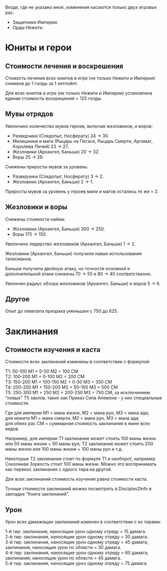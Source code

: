 Везде, где не указано иное, изменения касаются только двух игровых рас:
- Защитники Империи.
- Орды Нежити.

# Юниты и герои

## Стоимости лечения и воскрешения

Стомость лечения всех юнитов в игре (не только Нежити и Империи) снижена до 1 голды за 1 хитпойнт.

Для всех юнитов в игре (не только Нежити и Империи) установлена единая стоимость воскрешения = 125 голды.

## Мувы отрядов

Увеличино количество мувов героев, включая жезловиков, и воров:
- Разведчики (Следопыт, Носферату) 24 -> 30.
- Милишники и маги (Рыцарь на Пегасе, Рыцарь Смерти, Аргимаг, Королева Личей) 23 -> 27.
- Жезловики (Архангел, Баньши) 20 -> 32.
- Воры 25 -> 29.

Снижены приросты мувов за уровень:
- Разведчики (Следопыт, Носферату) 3 -> 2.
- Жезловики (Архангел, Баньши) 2 -> 1.

Приросты мувов за уровень у героев мили и магов остались те же = 2.

## Жезловики и воры

Снижены стоимости найма:
- Жезловики (Архангел, Баньши) 300 -> 250.
- Воры 175 -> 150.

Увеличено лидерство жезловиков (Архангел, Баньши) 1 -> 2.

Жезловики (Архангел, Баньши) получили навык использования талисманов.

Баньши получила двойную атаку, но точности основной и дополнительной атаки снижены 70 -> 55 и 80 -> 40 соответственно.

Увеличен радиус обзора жезловиков (Архангел, Баньши) и воров 5 -> 6.

## Другое

Опыт до левелапа призрака уменьшен с 750 до 625.

# Заклинания

## Стоимости изучения и каста

Стоимости всех заклинаний изменены в соответствии с формулой:

Т1: 50-100 М1 + 0-50 М2 = 100 СМ<br/>
Т2: 100-200 М1 + 0-100 М2 = 200 СМ<br/>
Т3: 150-200 М1 + 100-150 М2 + 0-50 М3 = 350 СМ<br/>
Т4: 200-250 М1 + 150-200 М2 + 50-150 М3 = 500 СМ<br/>
Т5: 250-300 М1 + 250 М2 + 200-250 М3 = 750 СМ, за исключением "новых" Т5 заклов, таких как Приказ Сила Алемона - у них специальные стоимости.

Где для империи М1 = мана жизни, М2 = мана рун, М3 = мана ада;<br/>
для нежити М1 = мана смерти, М2 = мана рун, М3 = мана ада;<br/>
для обеих рас СМ = суммарная стоимость заклинания в мане всех видов.

Например, для империи Т1 заклинание может стоить 100 маны жизни или 50 маны жизни + 50 маны рун; Т2 заклинание может стоить 200 маны жизни или 100 маны жизни + 100 маны рун и т.д.

Некоторые Т2 заклинания стоят по формуле Т1 и наоборот, например Соколиная Зоркость стоит 100 маны жизни. Можно это воспринимать как перенос заклинания с одного тира на другой.

Для всех заклинаний стоимость изучения равна стоимости каста.

Точные стоимости заклинаний можно посмотреть в Disciples2Info в закладке "Книга заклинаний".

## Урон

Урон всех дамажащих заклинаний изменен в соответствии с их тирами:

1-й тир: заклинания, наносящие урон одному отряду = 15 дамага.<br/>
2-й тир: заклинания, наносящие урон одному отряду = 30 дамага.<br/>
3-й тир: заклинания, наносящие урон одному отряду = 45 дамага; заклинания, наносящие урон по области = 30 дамага.<br/>
4-й тир: заклинания, наносящие урон одному отряду = 60 дамага; заклинания, наносящие урон по области = 45 дамага.<br/>
5-й тир: заклинания, наносящие урон одному отряду = 75 дамага.<br/>
